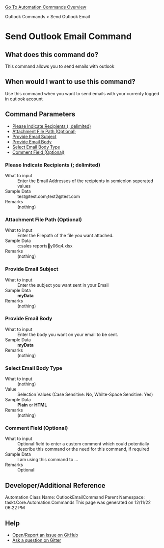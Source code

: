 <!--TITLE: Send Outlook Email Command -->
<!-- SUBTITLE: a command in the Outlook Commands group. -->
[Go To Automation Commands Overview](/automation-commands.md)


Outlook Commands &gt; Send Outlook Email


# Send Outlook Email Command


## What does this command do?
This command allows you to send emails with outlook


## When would I want to use this command?
Use this command when you want to send emails with your currenty logged in outlook account


## Command Parameters
- [Please Indicate Recipients (; delimited)](#param_0)
- [Attachment File Path (Optional)](#param_1)
- [Provide Email Subject](#param_2)
- [Provide Email Body](#param_3)
- [Select Email Body Type](#param_4)
- [Comment Field (Optional)](#param_5)


<a id="param_0"></a>
### Please Indicate Recipients (; delimited)


<dl>
<dt>What to input</dt><dd>Enter the Email Addresses of the recipients in semicolon seperated values</dd>
<dt></dt><dd></dd>
<dt>Sample Data</dt><dd>test@test.com;test2@test.com</dd>
<dt>Remarks</dt><dd>(nothing)</dd>
</dl>




<a id="param_1"></a>
### Attachment File Path (Optional)


<dl>
<dt>What to input</dt><dd>Enter the Filepath of the file you want attached.</dd>
<dt></dt><dd></dd>
<dt>Sample Data</dt><dd>c:sales reportsy06q4.xlsx</dd>
<dt>Remarks</dt><dd>(nothing)</dd>
</dl>




<a id="param_2"></a>
### Provide Email Subject


<dl>
<dt>What to input</dt><dd>Enter the subject you want sent in your Email</dd>
<dt></dt><dd></dd>
<dt>Sample Data</dt><dd><strong>myData</strong></dd>
<dt>Remarks</dt><dd>(nothing)</dd>
</dl>




<a id="param_3"></a>
### Provide Email Body


<dl>
<dt>What to input</dt><dd>Enter the body you want on your email to be sent.</dd>
<dt></dt><dd></dd>
<dt>Sample Data</dt><dd><strong>myData</strong></dd>
<dt>Remarks</dt><dd>(nothing)</dd>
</dl>




<a id="param_4"></a>
### Select Email Body Type


<dl>
<dt>What to input</dt><dd>(nothing)</dd>
<dt>Value</dt><dd>Selection Values (Case Sensitive: No, Whilte-Space Sensitive: Yes)</dd>
<dt>Sample Data</dt><dd><strong>Plain</strong> or  <strong>HTML</strong></dd>
<dt>Remarks</dt><dd>(nothing)</dd>
</dl>




<a id="param_5"></a>
### Comment Field (Optional)


<dl>
<dt>What to input</dt><dd>Optional field to enter a custom comment which could potentially describe this command or the need for this command, if required</dd>
<dt></dt><dd></dd>
<dt>Sample Data</dt><dd>I am using this command to ...</dd>
<dt>Remarks</dt><dd>Optional</dd>
</dl>




## Developer/Additional Reference
Automation Class Name: OutlookEmailCommand
Parent Namespace: taskt.Core.Automation.Commands
This page was generated on 12/11/22 06:22 PM


## Help
- [Open/Report an issue on GitHub](https://github.com/saucepleez/taskt/issues/new)
- [Ask a question on Gitter](https://gitter.im/taskt-rpa/Lobby)
